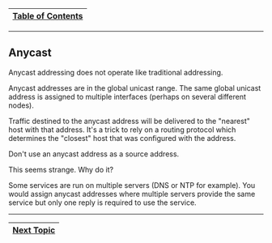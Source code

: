 |[Table of Contents](/00-Table-of-Contents.md)|
|---|

---

## Anycast

Anycast addressing does not operate like traditional addressing.

Anycast addresses are in the global unicast range. The same global unicast address is assigned to multiple interfaces \(perhaps on several different nodes\).

Traffic destined to the anycast address will be delivered to the "nearest" host with that address. It's a trick to rely on a routing protocol which determines the "closest" host that was configured with the address.

Don't use an anycast address as a source address.

This seems strange. Why do it?

Some services are run on multiple servers \(DNS or NTP for example\). You would assign anycast addresses where multiple servers provide the same service but only one reply is required to use the service.

---

|[Next Topic](/05-osi-layer-3/ndp.md)|
|---|
